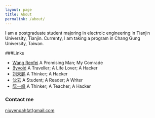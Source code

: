 ```yaml
---
layout: page
title: About
permalink: /about/
---
```



I am a postgraduate student majoring in electroic engineering in Tianjin University, Tianjin. Currenty, I am taking a program in Chang Gung University, Taiwan.


###Links

+ [Wang Renfei](http://renfeiwang.com)  A Promising Man; My Comrade
+ [Byvoid](https://www.byvoid.com) A Traveller; A Life Lover; A Hacker
+ [刘未鹏](http://mindhacks.cn) A Thinker; A Hacker
+ [沈去](http://www.douban.com/people/SHENCHIFENG/) A Student; A Reader; A Writer
+ [阮一峰](http://www.ruanyifeng.com/blog/) A Thinker; A Teacher; A Hacker

### Contact me

[niuyenoah(at)gmail.com](mailto:niuyenoah@gmail.com)

